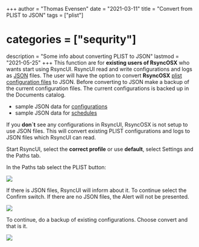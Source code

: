 +++
author = "Thomas Evensen"
date = "2021-03-11"
title =  "Convert from PLIST to JSON"
tags = ["plist"]
# categories = ["sequrity"]
description = "Some info about converting PLIST to JSON"
lastmod = "2021-05-25"
+++
This function are for **existing users of RsyncOSX** who wants start using RsyncUI. RsyncUI read and write configurations and logs as [JSON](https://en.wikipedia.org/wiki/JSON) files. The user will have the option to convert **RsyncOSX** [plist configuration files](https://en.wikipedia.org/wiki/Property_list) to JSON. Before converting to JSON make a backup of the current configuration files. The current configurations is backed up in the Documents catalog.

- sample JSON data for [configurations](https://raw.githubusercontent.com/rsyncOSX/RsyncUI/main/samplejsondata/configurations.json)
- sample JSON data for [schedules](https://raw.githubusercontent.com/rsyncOSX/RsyncUI/main/samplejsondata/schedules.json)

If you **don´t** see any configurations in RsyncUI, RsyncOSX is not setup to use JSON files. This will convert existing PLIST configurations and logs to JSON files which RsyncUI can read.

Start RsyncUI, select the **correct profile** or use **default**, select Settings and the Paths tab.

In the Paths tab select the PLIST button:

![](/images/plist/plist1.png)

If there is JSON files, RsyncUI will inform about it. To continue select the Confirm switch. If there are no JSON files, the Alert will not be presented.

![](/images/plist/plist2.png)

To continue, do a backup of existing configurations. Choose convert and that is it.

![](/images/plist/plist3.png)
